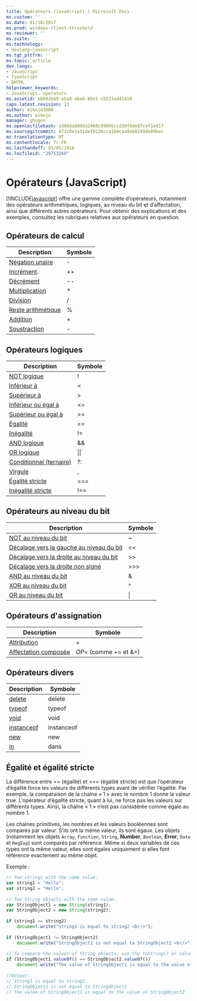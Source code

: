 ```yaml
---
title: Opérateurs (JavaScript) | Microsoft Docs
ms.custom: ''
ms.date: 01/18/2017
ms.prod: windows-client-threshold
ms.reviewer: ''
ms.suite: ''
ms.technology:
- devlang-javascript
ms.tgt_pltfrm: ''
ms.topic: article
dev_langs:
- JavaScript
- TypeScript
- DHTML
helpviewer_keywords:
- JavaScript, operators
ms.assetid: b8602b69-aba9-46e8-86e1-cb533ad41410
caps.latest.revision: 13
author: mikejo5000
ms.author: mikejo
manager: ghogen
ms.openlocfilehash: a3068a609da2468c59066ccd38f6de87cef1ed17
ms.sourcegitcommit: 873c0e1a31def013bcca1b0caa0eb0249de89bec
ms.translationtype: HT
ms.contentlocale: fr-FR
ms.lasthandoff: 03/05/2018
ms.locfileid: "29753269"
---
```

# <a name="operators-javascript"></a>Opérateurs (JavaScript)
[!INCLUDE[javascript](../javascript/includes/javascript-md.md)] offre une gamme complète d’opérateurs, notamment des opérateurs arithmétiques, logiques, au niveau du bit et d’affectation, ainsi que différents autres opérateurs. Pour obtenir des explications et des exemples, consultez les rubriques relatives aux opérateurs en question.  
  
## <a name="computational-operators"></a>Opérateurs de calcul  
  
|Description|Symbole|  
|-----------------|------------|  
|[Négation unaire](../javascript/reference/subtraction-operator-decrement-javascript.md)|-|  
|[Incrément](../javascript/reference/increment-and-decrement-operators-javascript.md).|++|  
|[Décrément](../javascript/reference/increment-and-decrement-operators-javascript.md)|--|  
|[Multiplication](../javascript/reference/multiplication-operator-decrement-javascript.md)|*|  
|[Division](../javascript/reference/division-operator-decrement-javascript.md)|/|  
|[Reste arithmétique](../javascript/reference/modulus-operator-decrementjavascript.md)|%|  
|[Addition](../javascript/reference/addition-operator-decrement-javascript.md)|+|  
|[Soustraction](../javascript/reference/subtraction-operator-decrement-javascript.md)|-|  
  
## <a name="logical-operators"></a>Opérateurs logiques  
  
|Description|Symbole|  
|-----------------|------------|  
|[NOT logique](../javascript/reference/logical-not-operator-decrement-exclpt-javascript.md)|!|  
|[Inférieur à](../javascript/reference/comparison-operators-javascript.md)|\<|  
|[Supérieur à](../javascript/reference/comparison-operators-javascript.md)|>|  
|[Inférieur ou égal à](../javascript/reference/comparison-operators-javascript.md)|\<=|  
|[Supérieur ou égal à](../javascript/reference/comparison-operators-javascript.md)|>=|  
|[Égalité](../javascript/reference/comparison-operators-javascript.md)|==|  
|[Inégalité](../javascript/reference/comparison-operators-javascript.md)|!=|  
|[AND logique](../javascript/reference/logical-and-operator-decrement-javascript.md)|&&|  
|[OR logique](../javascript/reference/logical-or-operator-decrement-javascript.md)|&#124;&#124;|  
|[Conditionnel (ternaire)](../javascript/reference/conditional-ternary-operator-decrement-javascript.md)|?:|  
|[Virgule](../javascript/reference/comma-operator-decrement-javascript.md)|,|  
|[Égalité stricte](../javascript/reference/comparison-operators-javascript.md)|===|  
|[Inégalité stricte](../javascript/reference/comparison-operators-javascript.md)|!==|  
  
## <a name="bitwise-operators"></a>Opérateurs au niveau du bit  
  
|Description|Symbole|  
|-----------------|------------|  
|[NOT au niveau du bit](../javascript/reference/bitwise-not-operator-decrement-tilde-javascript.md)|~|  
|[Décalage vers la gauche au niveau du bit](../javascript/reference/bitwise-left-shift-operator-decrement-javascript.md)|<\<|  
|[Décalage vers la droite au niveau du bit](../javascript/reference/bitwise-right-shift-operator-decrement-javascript.md)|>>|  
|[Décalage vers la droite non signé](../javascript/reference/unsigned-right-shift-operator-decrement-javascript.md)|>>>|  
|[AND au niveau du bit](../javascript/reference/bitwise-and-operator-decrement-javascript.md)|&|  
|[XOR au niveau du bit](../javascript/reference/bitwise-xor-operator-decrement-hat-javascript.md)|^|  
|[OR au niveau du bit](../javascript/reference/bitwise-or-operator-decrement-javascript.md)|&#124;|  
  
## <a name="assignment-operators"></a>Opérateurs d'assignation  
  
|Description|Symbole|  
|-----------------|------------|  
|[Attribution](../javascript/reference/assignment-operator-decrement-equal-javascript.md)|=|  
|[Affectation composée](../javascript/reference/compound-assignment-operators-javascript.md)|*OP*= (comme += et &=)|  
  
## <a name="miscellaneous-operators"></a>Opérateurs divers  
  
|Description|Symbole|  
|-----------------|------------|  
|[delete](../javascript/reference/delete-operator-decrementjavascript.md)|delete|  
|[typeof](../javascript/reference/typeof-operator-decrementjavascript.md)|typeof|  
|[void](../javascript/reference/void-operator-decrementjavascript.md)|void|  
|[instanceof](../javascript/reference/instanceof-operator-decrementjavascript.md)|instanceof|  
|[new](../javascript/reference/new-operator-decrementjavascript.md)|new|  
|[in](../javascript/reference/in-operator-decrementjavascript.md)|dans|  
  
## <a name="equality-and-strict-equality"></a>Égalité et égalité stricte  
 La différence entre == (égalité) et === (égalité stricte) est que l’opérateur d’égalité force les valeurs de différents types avant de vérifier l’égalité. Par exemple, la comparaison de la chaîne « 1 » avec le nombre 1 donne la valeur true. L’opérateur d’égalité stricte, quant à lui, ne force pas les valeurs sur différents types. Ainsi, la chaîne « 1 » n’est pas considérée comme égale au nombre 1.  
  
 Les chaînes primitives, les nombres et les valeurs booléennes sont comparés par valeur. S’ils ont la même valeur, ils sont égaux. Les objets (notamment les objets `Array`, `Function`, `String`, **Number**, `Boolean`, **Error**, `Date` et `RegExp`) sont comparés par référence. Même si deux variables de ces types ont la même valeur, elles sont égales uniquement si elles font référence exactement au même objet.  
  
 Exemple :  
  
```JavaScript  
// Two strings with the same value.  
var string1 = "Hello";  
var string2 = "Hello";  
  
// Two String objects with the same value.  
var StringObject1 = new String(string1);  
var StringObject2 = new String(string2);  
  
if (string1 == string2)  
    document.write("string1 is equal to string2 <br/>");  
  
if (StringObject1 != StringObject2)  
    document.write("StringObject1 is not equal to StringObject2 <br/>");  
  
// To compare the values of String objects, use the toString() or valueOf() methods.  
if (StringObject1.valueOf() == StringObject2.valueOf())  
    document.write("The value of StringObject1 is equal to the value of StringObject2");  
  
//Output:  
// string1 is equal to string2   
// StringObject1 is not equal to StringObject2   
// The value of StringObject1 is equal to the value of StringObject2  
  
```